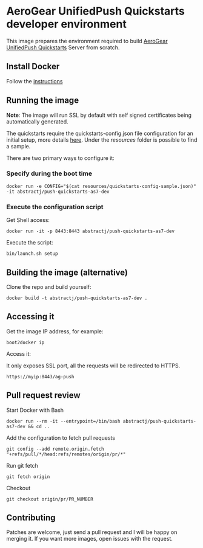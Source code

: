 # AeroGear UnifiedPush Quickstarts developer environment

This image prepares the environment required to build [AeroGear UnifiedPush Quickstarts](https://github.com/aerogear/aerogear-push-quickstarts/tree/master/server/) Server from scratch.

## Install Docker

Follow the [instructions](http://docs.docker.com/installation/)

## Running the image

**Note**: The image will run SSL by default with self signed certificates being automatically generated.

The quickstarts require the quickstarts-config.json file configuration for an initial setup, more details [here](https://github.com/aerogear/aerogear-push-quickstarts/blob/master/README.md). Under the *resources* folder is possible to find a sample.

There are two primary ways to configure it:

### Specify during the boot time

`docker run -e CONFIG="$(cat resources/quickstarts-config-sample.json)" -it abstractj/push-quickstarts-as7-dev`

### Execute the configuration script

Get Shell access:

`docker run -it -p 8443:8443 abstractj/push-quickstarts-as7-dev`

Execute the script:

`bin/launch.sh setup`

## Building the image (alternative)

Clone the repo and build yourself:

`docker build -t abstractj/push-quickstarts-as7-dev .`

## Accessing it

Get the image IP address, for example:

`boot2docker ip`

Access it:

It only exposes SSL port, all the requests will be redirected to HTTPS.

`https://myip:8443/ag-push`

## Pull request review

Start Docker with Bash

`docker run --rm -it --entrypoint=/bin/bash abstractj/push-quickstarts-as7-dev && cd ..`

Add the configuration to fetch pull requests

`git config --add remote.origin.fetch "+refs/pull/*/head:refs/remotes/origin/pr/*"`

Run git fetch

`git fetch origin`

Checkout

`git checkout origin/pr/PR_NUMBER`

## Contributing

Patches are welcome, just send a pull request and I will be happy on merging it. If you want more images, open issues
with the request.



